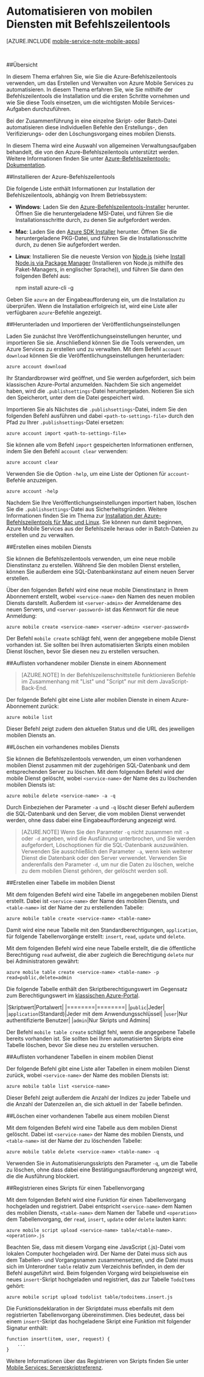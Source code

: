 <properties
	pageTitle="Verwalten von Mobile Services über die Befehlszeile | Microsoft Azure"
	description="Erfahren Sie, wie Sie Azure Mobile Services mithilfe von Befehlszeilentools erstellen, bereitstellen und verwalten."
	services="mobile-services"
	documentationCenter="Mobile"
	authors="ggailey777"
	manager="dwrede"
	editor=""/>

<tags
	ms.service="mobile-services"
	ms.workload="mobile"
	ms.tgt_pltfrm="NA"
	ms.devlang="multiple"
	ms.topic="article"
	ms.date="07/21/2016"
	ms.author="glenga"/>

# Automatisieren von mobilen Diensten mit Befehlszeilentools

[AZURE.INCLUDE [mobile-service-note-mobile-apps](../../includes/mobile-services-note-mobile-apps.md)]

&nbsp;


##Übersicht

In diesem Thema erfahren Sie, wie Sie die Azure-Befehlszeilentools verwenden, um das Erstellen und Verwalten von Azure Mobile Services zu automatisieren. In diesem Thema erfahren Sie, wie Sie mithilfe der Befehlszeilentools die Installation und die ersten Schritte vornehmen und wie Sie diese Tools einsetzen, um die wichtigsten Mobile Services-Aufgaben durchzuführen.

Bei der Zusammenführung in eine einzelne Skript- oder Batch-Datei automatisieren diese individuellen Befehle den Erstellungs-, den Verifizierungs- oder den Löschungsvorgang eines mobilen Diensts.

In diesem Thema wird eine Auswahl von allgemeinen Verwaltungsaufgaben behandelt, die von den Azure-Befehlszeilentools unterstützt werden. Weitere Informationen finden Sie unter [Azure-Befehlszeilentools-Dokumentation][reference-docs].

##Installieren der Azure-Befehlszeilentools

Die folgende Liste enthält Informationen zur Installation der Befehlszeilentools, abhängig von Ihrem Betriebssystem:

* **Windows**: Laden Sie den [Azure-Befehlszeilentools-Installer][windows-installer] herunter. Öffnen Sie die heruntergeladene MSI-Datei, und führen Sie die Installationsschritte durch, zu denen Sie aufgefordert werden.

* **Mac**: Laden Sie den [Azure SDK Installer][mac-installer] herunter. Öffnen Sie die heruntergeladene PKG-Datei, und führen Sie die Installationsschritte durch, zu denen Sie aufgefordert werden.

* **Linux**: Installieren Sie die neueste Version von [Node.js][nodejs-org] \(siehe [Install Node.js via Package Manager][install-node-linux] \(Installieren von Node.js mithilfe des Paket-Managers, in englischer Sprache)), und führen Sie dann den folgenden Befehl aus:

	npm install azure-cli -g

Geben Sie `azure` an der Eingabeaufforderung ein, um die Installation zu überprüfen. Wenn die Installation erfolgreich ist, wird eine Liste aller verfügbaren `azure`-Befehle angezeigt.

##Herunterladen und Importieren der Veröffentlichungseinstellungen

Laden Sie zunächst Ihre Veröffentlichungseinstellungen herunter, und importieren Sie sie. Anschließend können Sie die Tools verwenden, um Azure Services zu erstellen und zu verwalten. Mit dem Befehl `account download` können Sie die Veröffentlichungseinstellungen herunterladen:

	azure account download

Ihr Standardbrowser wird geöffnet, und Sie werden aufgefordert, sich beim klassischen Azure-Portal anzumelden. Nachdem Sie sich angemeldet haben, wird die `.publishsettings`-Datei heruntergeladen. Notieren Sie sich den Speicherort, unter dem die Datei gespeichert wird.

Importieren Sie als Nächstes die `.publishsettings`-Datei, indem Sie den folgenden Befehl ausführen und dabei `<path-to-settings-file>` durch den Pfad zu Ihrer `.publishsettings`-Datei ersetzen:

	azure account import <path-to-settings-file>

Sie können alle vom Befehl <code>import</code> gespeicherten Informationen entfernen, indem Sie den Befehl <code>account clear</code> verwenden:

	azure account clear

Verwenden Sie die Option `-help`, um eine Liste der Optionen für `account`-Befehle anzuzeigen.

	azure account -help

Nachdem Sie Ihre Veröffentlichungseinstellungen importiert haben, löschen Sie die `.publishsettings`-Datei aus Sicherheitsgründen. Weitere Informationen finden Sie im Thema zur [Installation der Azure-Befehlszeilentools für Mac und Linux]. Sie können nun damit beginnen, Azure Mobile Services aus der Befehlszeile heraus oder in Batch-Dateien zu erstellen und zu verwalten.

##Erstellen eines mobilen Diensts

Sie können die Befehlszeilentools verwenden, um eine neue mobile Dienstinstanz zu erstellen. Während Sie den mobilen Dienst erstellen, können Sie außerdem eine SQL-Datenbankinstanz auf einem neuen Server erstellen.

Über den folgenden Befehl wird eine neue mobile Dienstinstanz in Ihrem Abonnement erstellt, wobei `<service-name>` den Namen des neuen mobilen Diensts darstellt. Außerdem ist `<server-admin>` der Anmeldename des neuen Servers, und `<server-password>` ist das Kennwort für die neue Anmeldung:

	azure mobile create <service-name> <server-admin> <server-password>

Der Befehl `mobile create` schlägt fehl, wenn der angegebene mobile Dienst vorhanden ist. Sie sollten bei Ihren automatisierten Skripts einen mobilen Dienst löschen, bevor Sie diesen neu zu erstellen versuchen.

##Auflisten vorhandener mobiler Dienste in einem Abonnement

> [AZURE.NOTE] In der Befehlszeilenschnittstelle funktionieren Befehle im Zusammenhang mit "List" und "Script" nur mit dem JavaScript-Back-End.

Der folgende Befehl gibt eine Liste aller mobilen Dienste in einem Azure-Abonnement zurück:

	azure mobile list

Dieser Befehl zeigt zudem den aktuellen Status und die URL des jeweiligen mobilen Diensts an.

##Löschen ein vorhandenes mobiles Diensts

Sie können die Befehlszeilentools verwenden, um einen vorhandenen mobilen Dienst zusammen mit der zugehörigen SQL-Datenbank und dem entsprechenden Server zu löschen. Mit dem folgenden Befehl wird der mobile Dienst gelöscht, wobei `<service-name>` der Name des zu löschenden mobilen Diensts ist:

	azure mobile delete <service-name> -a -q

Durch Einbeziehen der Parameter `-a` und `-q` löscht dieser Befehl außerdem die SQL-Datenbank und den Server, die vom mobilen Dienst verwendet werden, ohne dass dabei eine Eingabeaufforderung angezeigt wird.

> [AZURE.NOTE] Wenn Sie den Parameter <code>-q</code> nicht zusammen mit <code>-a</code> oder <code>-d</code> angeben, wird die Ausführung unterbrochen, und Sie werden aufgefordert, Löschoptionen für die SQL-Datenbank auszuwählen. Verwenden Sie ausschließlich den Parameter <code>-a</code>, wenn kein weiterer Dienst die Datenbank oder den Server verwendet. Verwenden Sie anderenfalls den Parameter <code>-d</code>, um nur die Daten zu löschen, welche zu dem mobilen Dienst gehören, der gelöscht werden soll.

##Erstellen einer Tabelle im mobilen Dienst

Mit dem folgenden Befehl wird eine Tabelle im angegebenen mobilen Dienst erstellt. Dabei ist `<service-name>` der Name des mobilen Diensts, und `<table-name>` ist der Name der zu erstellenden Tabelle:

	azure mobile table create <service-name> <table-name>

Damit wird eine neue Tabelle mit den Standardberechtigungen, `application`, für folgende Tabellenvorgänge erstellt: `insert`, `read`, `update` und `delete`.

Mit dem folgenden Befehl wird eine neue Tabelle erstellt, die die öffentliche Berechtigung `read` aufweist, die aber zugleich die Berechtigung `delete` nur bei Administratoren gewährt:

	azure mobile table create <service-name> <table-name> -p read=public,delete=admin

Die folgende Tabelle enthält den Skriptberechtigungswert im Gegensatz zum Berechtigungswert im [klassischen Azure-Portal].

|Skriptwert|Portalwert| |========|========| |`public`|Jeder| |`application`(Standard)|Jeder mit dem Anwendungsschlüssel| |`user`|Nur authentifizierte Benutzer| |`admin`|Nur Skripts und Admins|

Der Befehl `mobile table create` schlägt fehl, wenn die angegebene Tabelle bereits vorhanden ist. Sie sollten bei Ihren automatisierten Skripts eine Tabelle löschen, bevor Sie diese neu zu erstellen versuchen.

##Auflisten vorhandener Tabellen in einem mobilen Dienst

Der folgende Befehl gibt eine Liste aller Tabellen in einem mobilen Dienst zurück, wobei `<service-name>` der Name des mobilen Diensts ist:

	azure mobile table list <service-name>

Dieser Befehl zeigt außerdem die Anzahl der Indizes zu jeder Tabelle und die Anzahl der Datenzeilen an, die sich aktuell in der Tabelle befinden.

##Löschen einer vorhandenen Tabelle aus einem mobilen Dienst

Mit dem folgenden Befehl wird eine Tabelle aus dem mobilen Dienst gelöscht. Dabei ist `<service-name>` der Name des mobilen Diensts, und `<table-name>` ist der Name der zu löschenden Tabelle:

	azure mobile table delete <service-name> <table-name> -q

Verwenden Sie in Automatisierungsskripts den Parameter `-q`, um die Tabelle zu löschen, ohne dass dabei eine Bestätigungsaufforderung angezeigt wird, die die Ausführung blockiert.

##Registrieren eines Skripts für einen Tabellenvorgang

Mit dem folgenden Befehl wird eine Funktion für einen Tabellenvorgang hochgeladen und registriert. Dabei entspricht `<service-name>` dem Namen des mobilen Diensts, `<table-name>` dem Namen der Tabelle und `<operation>` dem Tabellenvorgang, der `read`, `insert`, `update` oder `delete` lauten kann:

	azure mobile script upload <service-name> table/<table-name>.<operation>.js

Beachten Sie, dass mit diesem Vorgang eine JavaScript (.js)-Datei vom lokalen Computer hochgeladen wird. Der Name der Datei muss sich aus dem Tabellen- und Vorgangsnamen zusammensetzen, und die Datei muss sich im Unterordner `table` relativ zum Verzeichnis befinden, in dem der Befehl ausgeführt wird. Beim folgenden Vorgang wird beispielsweise ein neues `insert`-Skript hochgeladen und registriert, das zur Tabelle `TodoItems` gehört:

	azure mobile script upload todolist table/todoitems.insert.js

Die Funktionsdeklaration in der Skriptdatei muss ebenfalls mit dem registrierten Tabellenvorgang übereinstimmen. Dies bedeutet, dass bei einem `insert`-Skript das hochgeladene Skript eine Funktion mit folgender Signatur enthält:

	function insert(item, user, request) {
	    ...
	}

Weitere Informationen über das Registrieren von Skripts finden Sie unter [Mobile Services: Serverskriptreferenz].

<!-- Anchors. -->
[Download and install the command-line tools]: #install
[Download and import publish settings]: #import
[Create a new mobile service]: #create-service
[Get the master key]: #get-master-key
[Create a new table]: #create-table
[Register a new table script]: #register-script
[Delete an existing table]: #delete-table
[Delete an existing mobile service]: #delete-service
[Test the mobile service]: #test-service
[List mobile services]: #list-services
[List tables]: #list-tables
[Next steps]: #next-steps

<!-- Images. -->











<!-- URLs. -->
[Mobile Services: Serverskriptreferenz]: http://go.microsoft.com/fwlink/p?LinkId=262293

[klassischen Azure-Portal]: https://manage.windowsazure.com/
[nodejs-org]: http://nodejs.org/
[install-node-linux]: https://github.com/joyent/node/wiki/Installing-Node.js-via-package-manager

[mac-installer]: http://go.microsoft.com/fwlink/p?LinkId=252249
[windows-installer]: http://go.microsoft.com/fwlink/p?LinkID=275464
[reference-docs]: http://azure.microsoft.com/documentation/articles/virtual-machines-command-line-tools/#Commands_to_manage_mobile_services
[Installation der Azure-Befehlszeilentools für Mac und Linux]: http://go.microsoft.com/fwlink/p/?LinkId=275795

<!---HONumber=AcomDC_0727_2016-->